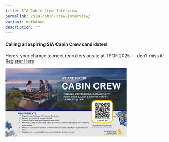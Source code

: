 ```yaml
---
title: SIA Cabin Crew Interview
permalink: /sia-cabin-crew-interview/
variant: markdown
description: ""
---
```

<h4><strong>Calling all aspiring SIA Cabin Crew candidates!</strong></h4>
<p>Here’s your chance to meet recruiters onsite at TPOF 2025 — don’t miss it! <a target="_blank" href="https://forms.office.com/Pages/ResponsePage.aspx?id=DRts1THLhUqT4BH40qIV4JAocBn10d5Agxf3Mnnp88lUMERDSUxGT1k2Vjc4OFVYUThUU1hUWko5Qi4u&amp;origin=QRCode">Register Here</a></p>

<div class="isomer-image-wrapper">
<a target="_blank" href="https://forms.office.com/Pages/ResponsePage.aspx?id=DRts1THLhUqT4BH40qIV4JAocBn10d5Agxf3Mnnp88lUMERDSUxGT1k2Vjc4OFVYUThUU1hUWko5Qi4u&amp;origin=QRCode">
<img style="width: 75%;" height="auto" width="100%" alt="" src="/images/2025/SIA_Cabin_Crew.jpg"></a>
<style>
	.col.is-8.is-offset-2.print-content{
	width:75%;
	}
.col.is-1.has-float-btns.is-position-relative.is-hidden-touch
	{
	display:none;
	}
</style></div>